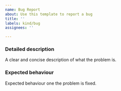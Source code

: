 ```yaml
---
name: Bug Report
about: Use this template to report a bug
title: ''
labels: kind/bug
assignees: ''

---
```


### Detailed description

A clear and concise description of what the problem is.

### Expected behaviour

Expected behaviour one the problem is fixed.
